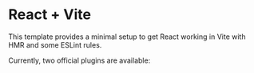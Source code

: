 # React + Vite

This template provides a minimal setup to get React working in Vite with HMR and some ESLint rules.

Currently, two official plugins are available:





